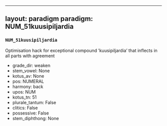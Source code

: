 
---
layout: paradigm
paradigm: NUM_51kuusipiljardia
---
### ` NUM_51kuusipiljardia `

Optimisation hack for exceptional compound ’kuusipiljardia’ that inflects in all parts with agreement
* grade_dir: weaken
* stem_vowel: None
* kotus_av: None
* pos: NUMERAL
* harmony: back
* upos: NUM
* kotus_tn: 51
* plurale_tantum: False
* clitics: False
* possessive: False
* stem_diphthong: None
